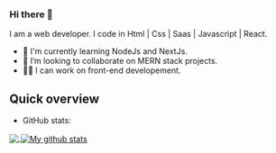 ### Hi there 👋




I am a web developer.
I code in Html | Css | Saas | Javascript | React.

- 🌱 I'm currently learning NodeJs and NextJs.
- 👯 I’m looking to collaborate on MERN stack projects.
- 👩‍💻 I can work on front-end developement.
## Quick overview
* GitHub stats:  
<a href="https://github.com/VaibhawKr744/github-readme-stats">
  <!-- Change the `github-readme-stats.anuraghazra1.vercel.app` to `github-readme-stats.vercel.app`  -->
  <img align="center" src="https://github-readme-stats.anuraghazra1.vercel.app/api/top-langs/?username=VaibhawKr744&theme=tokyonight" />
</a>
<a href="https://github.com/anuraghazra/github-readme-stats">
  <img align="center" src="https://github-readme-stats.anuraghazra1.vercel.app/api?username=VaibhawKr744&show_icons=true&line_height=27&theme=radical" alt="My github stats" />
</a>  
